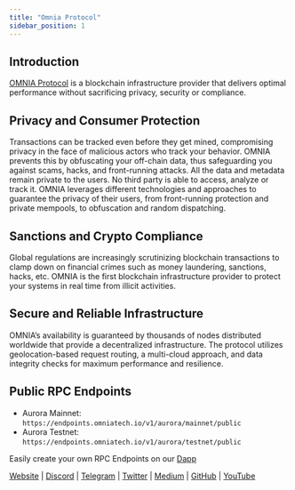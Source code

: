 ```yaml
---
title: "Omnia Protocol"
sidebar_position: 1
---
```


## Introduction

[OMNIA Protocol](https://omniatech.io) is a blockchain infrastructure provider that delivers optimal performance without sacrificing privacy, security or compliance.

## Privacy and Consumer Protection

Transactions can be tracked even before they get mined, compromising privacy in the face of malicious actors who track your behavior. OMNIA prevents this by obfuscating your off-chain data, thus safeguarding you against scams, hacks, and front-running attacks. All the data and metadata remain private to the users. No third party is able to access, analyze or track it. OMNIA leverages different technologies and approaches to guarantee the privacy of their users, from front-running protection and private mempools, to obfuscation and random dispatching.

## Sanctions and Crypto Compliance

Global regulations are increasingly scrutinizing blockchain transactions to clamp down on financial crimes such as money laundering, sanctions, hacks, etc.
OMNIA is the first blockchain infrastructure provider to protect your systems in real time from illicit activities.

## Secure and Reliable Infrastructure

OMNIA’s availability is guaranteed by thousands of nodes distributed worldwide that provide a decentralized infrastructure. The protocol utilizes geolocation-based request routing, a multi-cloud approach, and data integrity checks for maximum performance and resilience.

## Public RPC Endpoints

- Aurora Mainnet: `https://endpoints.omniatech.io/v1/aurora/mainnet/public`
- Aurora Testnet: `https://endpoints.omniatech.io/v1/aurora/testnet/public`

Easily create your own RPC Endpoints on our [Dapp](https://app.omniatech.io)

[Website](https://omniatech.io) |
[Discord](https://discord.com/invite/omniaprotocol) |
[Telegram](https://t.me/Omnia_protocol) |
[Twitter](https://twitter.com/omnia_protocol) |
[Medium](https://medium.com/omniaprotocol) |
[GitHub](https://github.com/omniaprotocol) |
[YouTube](https://www.youtube.com/@omniaprotocol)

